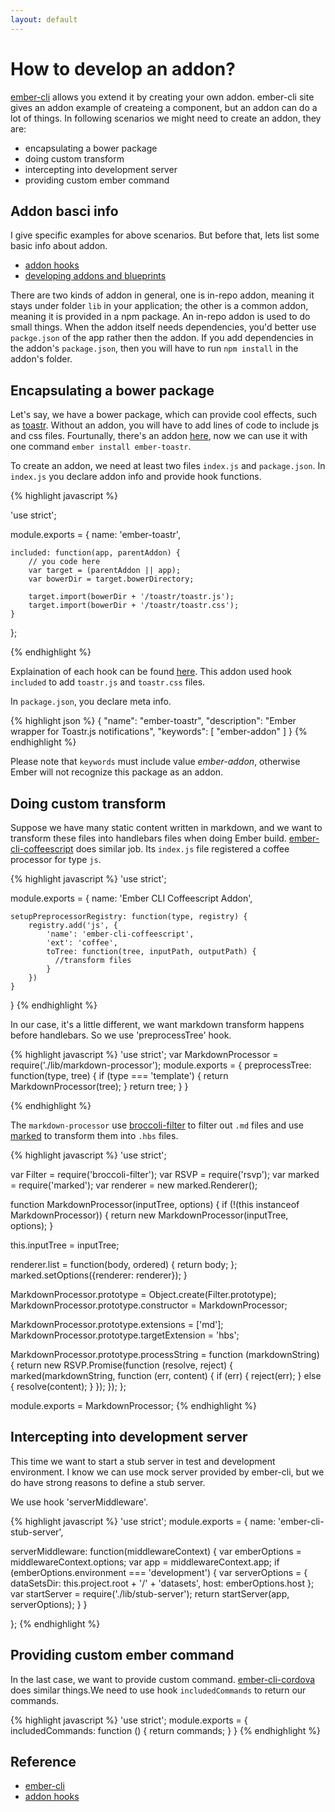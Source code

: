 ```yaml
---
layout: default
---
```

# How to develop an addon?
[ember-cli](http://www.ember-cli.com/extending) allows you extend it by creating your own addon. ember-cli site gives an addon example of createing a component, but an addon can do a lot of things. In following scenarios we might need to create an addon, they are:
* encapsulating a bower package
* doing custom transform
* intercepting into development server
* providing custom ember command

## Addon basci info
I give specific examples for above scenarios. But before that, lets list some basic info about addon.
* [addon hooks](https://github.com/ember-cli/ember-cli/blob/master/ADDON_HOOKS.md)
* [developing addons and blueprints](http://www.ember-cli.com/extending/#developing-addons-and-blueprints)

There are two kinds of addon in general, one is in-repo addon, meaning it stays under folder `lib` in your application; the other is a common addon, meaning it is provided in a npm package. An in-repo addon is used to do small things. When the addon itself needs dependencies, you'd better use `packge.json` of the app rather then the addon. If you add dependencies in the addon's `package.json`, then you will have to run `npm install` in the addon's folder.

## Encapsulating a bower package
Let's say, we have a bower package, which can provide cool effects, such as [toastr](https://github.com/CodeSeven/toastr). Without an addon, you will have to add lines of code to include js and css files. Fourtunally, there's an addon [here](https://github.com/knownasilya/ember-toastr), now we can use it with one command `ember install ember-toastr`.

To create an addon, we need at least two files `index.js` and `package.json`. In `index.js` you declare addon info and provide hook functions.

{% highlight javascript %}

'use strict';

module.exports = {
    name: 'ember-toastr',

    included: function(app, parentAddon) {
        // you code here
        var target = (parentAddon || app);
        var bowerDir = target.bowerDirectory;

        target.import(bowerDir + '/toastr/toastr.js');
        target.import(bowerDir + '/toastr/toastr.css');
    }

};

{% endhighlight %}

Explaination of each hook can be found [here](https://github.com/ember-cli/ember-cli/blob/master/ADDON_HOOKS.md). This addon used hook `included` to add `toastr.js` and `toastr.css` files.

In `package.json`, you declare meta info.

{% highlight json %}
{
    "name": "ember-toastr",
    "description": "Ember wrapper for Toastr.js notifications",
    "keywords": [
        "ember-addon"
    ]
}
{% endhighlight %}

Please note that `keywords` must include value _ember-addon_, otherwise Ember will not recognize this package as an addon.

## Doing custom transform
Suppose we have many static content written in markdown, and we want to transform these files into handlebars files when doing Ember build.
[ember-cli-coffeescript](https://github.com/kimroen/ember-cli-coffeescript) does similar job. Its `index.js` file registered a coffee processor for type `js`.

{% highlight javascript %}
'use strict';

module.exports = {
    name: 'Ember CLI Coffeescript Addon',

    setupPreprocessorRegistry: function(type, registry) {
        registry.add('js', {
            'name': 'ember-cli-coffeescript',
            'ext': 'coffee',
            toTree: function(tree, inputPath, outputPath) {
              //transform files
            }
        })
    }
}
{% endhighlight %}

In our case, it's a little different, we want markdown transform happens before handlebars. So we use 'preprocessTree' hook.

{% highlight javascript %}
    'use strict';
    var MarkdownProcessor = require('./lib/markdown-processor');
    module.exports = {
        preprocessTree: function(type, tree) {
            if (type === 'template') {
                return MarkdownProcessor(tree);
            }
            return tree;
        }
    }

{% endhighlight %}

The `markdown-processor` use [broccoli-filter](https://github.com/broccolijs/broccoli-filter) to filter out `.md` files and use [marked](https://github.com/chjj/marked) to transform them into `.hbs` files.

{% highlight javascript %}
'use strict';

var Filter = require('broccoli-filter');
var RSVP = require('rsvp');
var marked = require('marked');
var renderer = new marked.Renderer();

function MarkdownProcessor(inputTree, options) {
  if (!(this instanceof MarkdownProcessor)) {
    return new MarkdownProcessor(inputTree, options);
  }

  this.inputTree = inputTree;

  renderer.list = function(body, ordered) {
    return body;
  };
  marked.setOptions({renderer: renderer});
}


MarkdownProcessor.prototype = Object.create(Filter.prototype);
MarkdownProcessor.prototype.constructor = MarkdownProcessor;

MarkdownProcessor.prototype.extensions = ['md'];
MarkdownProcessor.prototype.targetExtension = 'hbs';

MarkdownProcessor.prototype.processString = function (markdownString) {
  return new RSVP.Promise(function (resolve, reject) {
    marked(markdownString, function (err, content) {
      if (err) {
        reject(err);
      } else {
        resolve(content);
      }
    });
  });
};

module.exports = MarkdownProcessor;
{% endhighlight %}

## Intercepting into development server
This time we want to start a stub server in test and development environment. I know we can use mock server provided by ember-cli, but we do have strong reasons to define a stub server.

We use hook 'serverMiddleware'.

{% highlight javascript %}
'use strict';
module.exports = {
 name: 'ember-cli-stub-server',

  serverMiddleware: function(middlewareContext) {
    var emberOptions = middlewareContext.options;
    var app = middlewareContext.app;
    if (emberOptions.environment === 'development') {
      var serverOptions = {
        dataSetsDir: this.project.root + '/' + 'datasets',
        host: emberOptions.host
      };
      var startServer = require('./lib/stub-server');
      return startServer(app, serverOptions);
    }
  }

};
{% endhighlight %}

## Providing custom ember command
In the last case, we want to provide custom command. [ember-cli-cordova](https://github.com/poetic/ember-cli-cordova) does similar things.We need to use hook `includedCommands` to return our commands.

{% highlight javascript %}
'use strict';
module.exports = {
    includedCommands: function () {
        return commands;
    }
}
{% endhighlight %}
## Reference
* [ember-cli](http://www.ember-cli.com/extending)
* [addon hooks](https://github.com/ember-cli/ember-cli/blob/master/ADDON_HOOKS.md)
